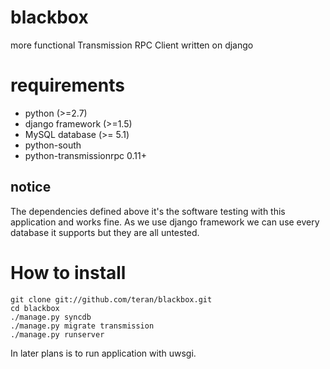 blackbox
========

more functional Transmission RPC Client written on django

requirements
============

 * python (>=2.7)
 * django framework (>=1.5)
 * MySQL database (>= 5.1)
 * python-south
 * python-transmissionrpc 0.11+

notice
------
The dependencies defined above it's the software testing with this application and works fine. As we use django framework we can use every database it supports but they are all untested.

How to install
==============

	git clone git://github.com/teran/blackbox.git
	cd blackbox
	./manage.py syncdb
	./manage.py migrate transmission
	./manage.py runserver

In later plans is to run application with uwsgi.
